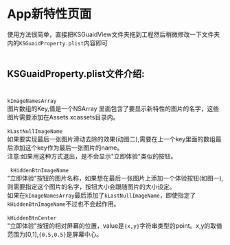 # App新特性页面
使用方法很简单，直接把KSGuaidView文件夹拖到工程然后稍微修改一下文件夹内的```KSGuaidProperty.plist```内容即可<br>
<br/>

## KSGuaidProperty.plist文件介绍:<br/><br/>
 ```kImageNamesArray```
<br/>
图片数组的Key,值是一个NSArray 里面包含了要显示新特性的图片的名字，这些图片需要添加在Assets.xcassets目录内。<br/><br/>
 ```kLastNullImageName```
<br/>
如果要实现最后一张图片滑动去除的效果(动图二),需要在上一个key里面的数组最后添加这个key作为最后一张图片的name。<br/>
注意:如果用这种方式退出，是不会显示"立即体验"类似的按钮。<br/><br/>
 ``` kHiddenBtnImageName```
<br/>
"立即体验"按钮的图片名称，如果想在最后一张图片上添加一个体验按钮(如图一),则需要指定这个图片的名字，按钮大小会跟随图片的大小设定。<br/>
如果在```kImageNamesArray```最后添加了```kLastNullImageName```，即使指定了```kHiddenBtnImageName```不过也不会起作用。<br/><br/>
 ```kHiddenBtnCenter```
<br/>
"立即体验"按钮的相对屏幕的位置，value是```{x,y}```字符串类型的point。x,y的取值范围为[0,1],```{0.5,0.5}```是屏幕中心。
